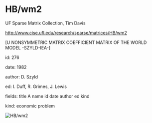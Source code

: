 # HB/wm2

 UF Sparse Matrix Collection, Tim Davis

 http://www.cise.ufl.edu/research/sparse/matrices/HB/wm2

 [U NONSYMMETRIC MATRIX COEFFICIENT MATRIX OF THE WORLD MODEL -SZYLD-IEA-]

 id: 276

 date: 1982

 author: D. Szyld

 ed: I. Duff, R. Grimes, J. Lewis

 fields: title A name id date author ed kind

 kind: economic problem

![HB/wm2](http://yifanhu.net/GALLERY/GRAPHS/GIF_SMALL/HB@wm2.gif)
